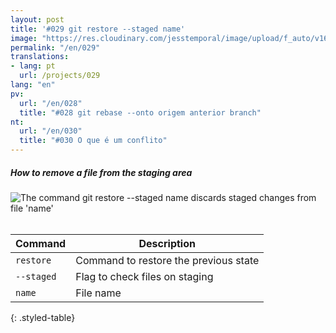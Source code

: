 ```yaml
---
layout: post
title: '#029 git restore --staged name'
image: "https://res.cloudinary.com/jesstemporal/image/upload/f_auto/v1642878599/gitfichas/en/029/thumbnail_rqbh8r.jpg"
permalink: "/en/029"
translations:
- lang: pt
  url: /projects/029
lang: "en"
pv:
  url: "/en/028"
  title: "#028 git rebase --onto origem anterior branch"
nt:
  url: "/en/030"
  title: "#030 O que é um conflito"
---
```

##### How to remove a file from the staging area

<img alt="The command git restore --staged name discards staged changes from file 'name'" src="https://res.cloudinary.com/jesstemporal/image/upload/v1642878599/gitfichas/en/029/full_viy0jb.jpg"><br><br>

| Command | Description |
|---------|-------------|
| `restore` | Command to restore the previous state |
| `--staged` | Flag to check files on staging |
| `name` | File name |
{: .styled-table}
